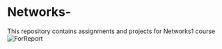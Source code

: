# Networks-
This repository contains assignments and projects for Networks1 course
![ForReport](https://user-images.githubusercontent.com/101192344/178804825-044403dc-34a0-4634-84c6-27371a0db41b.jpeg)

